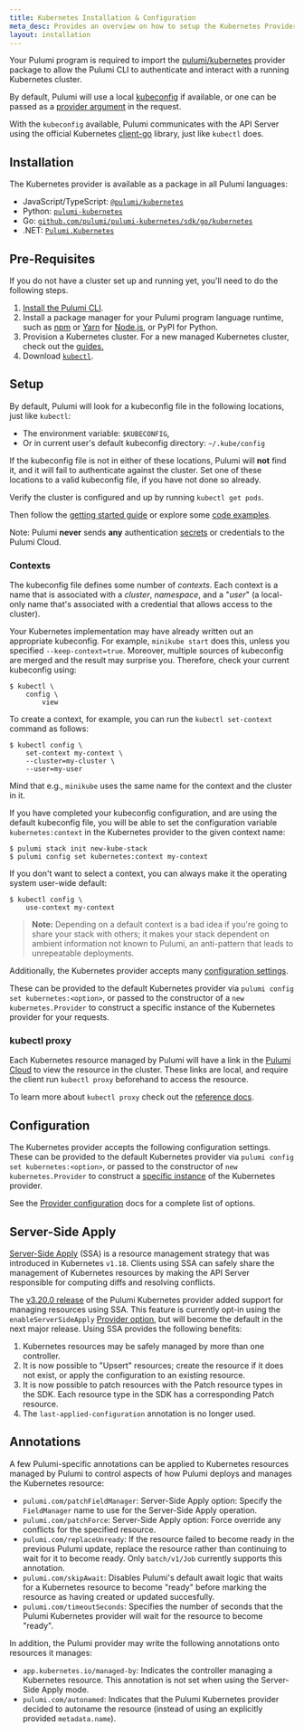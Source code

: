 ```yaml
---
title: Kubernetes Installation & Configuration
meta_desc: Provides an overview on how to setup the Kubernetes Provider for Pulumi.
layout: installation
---
```


<!-- markdownlint-disable url -->
[pulumi-kubernetes-provider]: ./
[server-side-apply]: ./installation-configuration/#server-side-apply
[client-go]: https://github.com/kubernetes/client-go
[gke-tutorial]: /registry/packages/kubernetes/how-to-guides/gke
[eks-tutorial]: /registry/packages/kubernetes/how-to-guides/eks
[aks-tutorial]: /registry/packages/kubernetes/how-to-guides/aks
[Heptio AWS quickstart]: https://aws.amazon.com/quickstart/architecture/heptio-kubernetes/
[provider-args]: /registry/packages/kubernetes/api-docs/provider
[provider-kubeconfig]: /registry/packages/kubernetes/api-docs/provider#inputs
[kubeconfig]: https://kubernetes.io/docs/tasks/access-application-cluster/configure-access-multiple-clusters/
[install]: /docs/get-started/install
[nodejs]: https://nodejs.org/en/
[npm]: https://www.npmjs.com/get-npm
[yarn]: https://yarnpkg.com/en/docs/install
<!-- markdownlint-enable url -->

Your Pulumi program is required to import the [pulumi/kubernetes][pulumi-kubernetes-provider] provider package to allow the Pulumi CLI to authenticate and interact with a running Kubernetes cluster.

By default, Pulumi will use a local [kubeconfig] if available, or one can be passed as a [provider argument][provider-kubeconfig] in the request.

With the `kubeconfig` available, Pulumi communicates with the API Server using the official Kubernetes [client-go] library, just like `kubectl` does.

## Installation

The Kubernetes provider is available as a package in all Pulumi languages:

- JavaScript/TypeScript: [`@pulumi/kubernetes`](https://www.npmjs.com/package/@pulumi/kubernetes)
- Python: [`pulumi-kubernetes`](https://pypi.org/project/pulumi-kubernetes/)
- Go: [`github.com/pulumi/pulumi-kubernetes/sdk/go/kubernetes`](https://github.com/pulumi/pulumi-kubernetes)
- .NET: [`Pulumi.Kubernetes`](https://www.nuget.org/packages/Pulumi.Kubernetes)

## Pre-Requisites

If you do not have a cluster set up and running yet, you'll need to do the
following steps.

1. [Install the Pulumi CLI][install].
1. Install a package manager for your Pulumi program language runtime, such as [npm] or [Yarn] for [Node.js][nodejs], or PyPI for Python.
1. Provision a Kubernetes cluster. For a new managed Kubernetes cluster, check out the [guides.](/registry/packages/kubernetes/how-to-guides)
1. Download [`kubectl`](https://kubernetes.io/docs/tasks/tools/install-kubectl/).

## Setup

By default, Pulumi will look for a kubeconfig file in the following locations,
just like `kubectl`:

- The environment variable: `$KUBECONFIG`,
- Or in current user's default kubeconfig directory: `~/.kube/config`

If the kubeconfig file is not in either of these locations, Pulumi will **not** find it, and it will
fail to authenticate against the cluster. Set one of these locations to a valid kubeconfig file, if you have not done so
already.

Verify the cluster is configured and up by running `kubectl get pods`.

Then follow the [getting started guide](/docs/get-started/kubernetes) or explore some [code examples](https://github.com/pulumi/examples#kubernetes).

Note: Pulumi **never** sends **any** authentication [secrets](/docs/intro/concepts/secrets/) or credentials to the Pulumi Cloud.

### Contexts

The kubeconfig file defines some number of _contexts_. Each context is a name that is associated
with a _cluster_, _namespace_, and a "_user_" (a local-only name that's associated with a credential
that allows access to the cluster).

Your Kubernetes implementation may have already written out an appropriate kubeconfig. 
For example, `minikube start` does this, unless you specified `--keep-context=true`.
Moreover, multiple sources of kubeconfig are merged and the result may surprise you.
Therefore, check your current kubeconfig using:

```shell
$ kubectl \
    config \
        view
```

To create a context, for example, you can run the `kubectl set-context` command as follows:

```shell
$ kubectl config \
    set-context my-context \
    --cluster=my-cluster \
    --user=my-user
```

Mind that e.g., `minikube` uses the same name for the context and the cluster in it.

If you have completed your kubeconfig configuration, and are using the default kubeconfig file, you will be able to set the
configuration variable `kubernetes:context` in the Kubernetes provider to the given context name:

```shell
$ pulumi stack init new-kube-stack
$ pulumi config set kubernetes:context my-context
```

If you don't want to select a context, you can always make it the operating system user-wide default:

```shell
$ kubectl config \
    use-context my-context
```

> **Note:** Depending on a default context is a bad idea if you're going to share your stack with
> others; it makes your stack dependent on ambient information not known to Pulumi, an anti-pattern
> that leads to unrepeatable deployments.

Additionally, the Kubernetes provider accepts many [configuration settings][provider-args].

These can be provided to the default Kubernetes provider via `pulumi config set kubernetes:<option>`, or passed
to the constructor of a `new kubernetes.Provider` to construct a specific instance of the Kubernetes provider for your requests.

### kubectl proxy

Each Kubernetes resource managed by Pulumi will have a link in the [Pulumi Cloud](https://app.pulumi.com")
to view the resource in the cluster. These links are local, and require the client run `kubectl proxy` beforehand to access the resource.

To learn more about `kubectl proxy` check out the [reference docs](https://kubernetes.io/docs/concepts/cluster-administration/proxies/).

## Configuration

The Kubernetes provider accepts the following configuration settings. These can be provided to the default Kubernetes provider via `pulumi config set kubernetes:<option>`, or passed to the constructor of `new kubernetes.Provider` to construct a [specific instance](https://www.pulumi.com/docs/intro/concepts/resources/providers/#explicit-provider-configuration) of the Kubernetes provider.

See the [Provider configuration][provider-args] docs for a complete list of options.

## Server-Side Apply

[Server-Side Apply](https://kubernetes.io/docs/reference/using-api/server-side-apply/) (SSA) is a resource management strategy that was introduced in Kubernetes `v1.18`. Clients using SSA can safely share the management of Kubernetes resources by making the API Server responsible for computing diffs and resolving conflicts.

The [v3.20.0 release](https://github.com/pulumi/pulumi-kubernetes/releases/tag/v3.20.0) of the Pulumi Kubernetes provider added support for managing resources using SSA. This feature is currently opt-in using the `enableServerSideApply` [Provider option][provider-args], but will become the default in the next major release. Using SSA provides the following benefits:

1. Kubernetes resources may be safely managed by more than one controller.
2. It is now possible to "Upsert" resources; create the resource if it does not exist, or apply the configuration to an existing resource.
3. It is now possible to patch resources with the Patch resource types in the SDK. Each resource type in the SDK has a corresponding Patch resource.
4. The `last-applied-configuration` annotation is no longer used.

## Annotations

A few Pulumi-specific annotations can be applied to Kubernetes resources managed by Pulumi to control aspects of how Pulumi deploys and manages the Kubernetes resource:

- `pulumi.com/patchFieldManager`: Server-Side Apply option: Specify the `FieldManager` name to use for the Server-Side Apply operation.
- `pulumi.com/patchForce`: Server-Side Apply option: Force override any conflicts for the specified resource.
- `pulumi.com/replaceUnready`: If the resource failed to become ready in the previous Pulumi update, replace the resource rather than continuing to wait for it to become ready. Only `batch/v1/Job` currently supports this annotation.
- `pulumi.com/skipAwait`: Disables Pulumi's default await logic that waits for a Kubernetes resource to become "ready" before marking the resource as having created or updated succesfully.
- `pulumi.com/timeoutSeconds`: Specifies the number of seconds that the Pulumi Kubernetes provider will wait for the resource to become "ready".

In addition, the Pulumi provider may write the following annotations onto resources it manages:

- `app.kubernetes.io/managed-by`: Indicates the controller managing a Kubernetes resource. This annotation is not set when using the Server-Side Apply mode.
- `pulumi.com/autonamed`: Indicates that the Pulumi Kubernetes provider decided to autoname the resource (instead of using an explicitly provided `metadata.name`).
